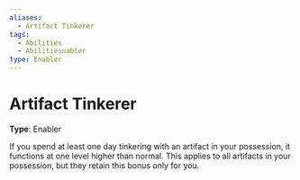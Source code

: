 ```yaml
---
aliases:
  - Artifact Tinkerer
tags:
  - Abilities
  - Abilitiesnabler
type: Enabler
---
```


# Artifact Tinkerer

**Type**: Enabler

If you spend at least one day tinkering with an artifact in your possession, it functions at one level higher than normal. This applies to all artifacts in your possession, but they retain this bonus only for you.
